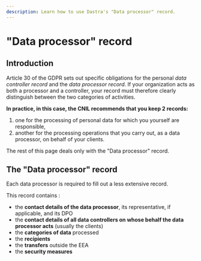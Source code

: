```yaml
---
description: Learn how to use Dastra's "Data processor" record.
---
```


# "Data processor" record

## Introduction

Article 30 of the GDPR sets out specific obligations for the personal _data controller record_ and the _data_ _processor record_. If your organization acts as both a processor and a controller, your record must therefore clearly distinguish between the two categories of activities.

**In practice, in this case, the CNIL recommends that you keep 2 records:**

1. one for the processing of personal data for which you yourself are responsible,
2. another for the processing operations that you carry out, as a data processor, on behalf of your clients.

The rest of this page deals only with the "Data processor" record.

## The "Data processor" record

Each data processor is required to fill out a less extensive record.&#x20;

This record contains :&#x20;

* the **contact details of the data processor**, its representative, if applicable, and its DPO&#x20;
* the **contact details of all data controllers on whose behalf the data processor acts** (usually the clients)&#x20;
* the **categories of data** processed&#x20;
* the **recipients**&#x20;
* the **transfers** outside the EEA&#x20;
* the **security measures**
